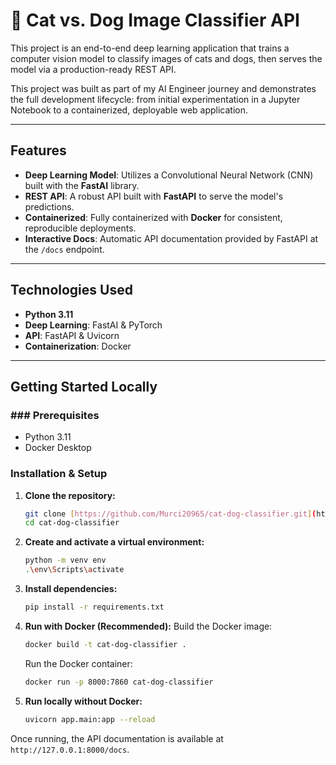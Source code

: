 # 🐾 Cat vs. Dog Image Classifier API

This project is an end-to-end deep learning application that trains a computer vision model to classify images of cats and dogs, then serves the model via a production-ready REST API.

This project was built as part of my AI Engineer journey and demonstrates the full development lifecycle: from initial experimentation in a Jupyter Notebook to a containerized, deployable web application.

---

## Features
* **Deep Learning Model**: Utilizes a Convolutional Neural Network (CNN) built with the **FastAI** library.
* **REST API**: A robust API built with **FastAPI** to serve the model's predictions.
* **Containerized**: Fully containerized with **Docker** for consistent, reproducible deployments.
* **Interactive Docs**: Automatic API documentation provided by FastAPI at the `/docs` endpoint.

---

## Technologies Used
- **Python 3.11**
- **Deep Learning**: FastAI & PyTorch
- **API**: FastAPI & Uvicorn
- **Containerization**: Docker

---

## Getting Started Locally

### ### Prerequisites
- Python 3.11
- Docker Desktop

### Installation & Setup

1.  **Clone the repository:**
    ```bash
    git clone [https://github.com/Murci20965/cat-dog-classifier.git](https://github.com/Murci20965/cat-dog-classifier.git)
    cd cat-dog-classifier
    ```

2.  **Create and activate a virtual environment:**
    ```bash
    python -m venv env
    .\env\Scripts\activate
    ```

3.  **Install dependencies:**
    ```bash
    pip install -r requirements.txt
    ```

4.  **Run with Docker (Recommended):**
    Build the Docker image:
    ```bash
    docker build -t cat-dog-classifier .
    ```
    Run the Docker container:
    ```bash
    docker run -p 8000:7860 cat-dog-classifier
    ```

5.  **Run locally without Docker:**
    ```bash
    uvicorn app.main:app --reload
    ```

Once running, the API documentation is available at `http://127.0.0.1:8000/docs`.
